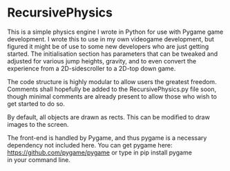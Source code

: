 # RecursivePhysics 

This is a simple physics engine I wrote in Python for use with Pygame game development. I wrote this to use in my own videogame development, but figured it might be of use to some new developers who are just getting started. The initialisation section has parameters that can be tweaked and adjusted for various jump heights, gravity, and to even convert the experience from a 2D-sidescroller to a 2D-top down game. 

The code structure is highly modular to allow users the greatest freedom. Comments shall hopefully be added to the RecursivePhysics.py file soon, though minimal comments are already present to allow those who wish to get started to do so. 

By default, all objects are drawn as rects. This can be modified to draw images to the screen. 

The front-end is handled by Pygame, and thus pygame is a necessary dependency not included here. You can get pygame here: https://github.com/pygame/pygame or type in 
     pip install pygame      
in your command line. 